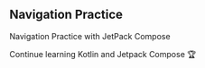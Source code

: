 ## Navigation Practice
Navigation Practice with JetPack Compose

Continue learning Kotlin and Jetpack Compose 🏆
